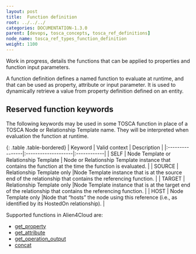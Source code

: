 ```yaml
---
layout: post
title:  Function definition
root: ../../../
categories: DOCUMENTATION-1.3.0
parent: [devops, tosca_concepts, tosca_ref_definitions]
node_name: tosca_ref_types_function_definition
weight: 1100
---
```

Work in progress, details the functions that can be applied to properties and function input parameters.

A function definition defines a named function to evaluate at runtime, and that can be used as property, attribute or input parameter. It is used to  dynamically retrieve a value from property definition defined on an entity.

## Reserved function keywords
The following keywords may be used in some  TOSCA function in place of a TOSCA Node or Relationship Template name. They will be interpreted when evaluation the function at runtime.

{: .table .table-bordered}
| Keyword         | Valid context                | Description |
|:----------------|:--------------------|:------------|
| SELF            | Node Template or Relationship Template                   | Node or Relationship Template instance that contains the function at the time the function is evaluated. |
| SOURCE          | Relationship Template only |Node Template instance that  is at the source end of the relationship that contains the referencing function. |
| TARGET          | Relationship Template only |Node Template instance that  is at the target end of the relationship that contains the referencing function. |
| HOST            | Node Template only |Node that “hosts” the node using this reference (i.e., as identified by its HostedOn relationship). |

Supported functions in Alien4Cloud are: 

-  [get_property](#/documentation/1.3.0/devops_guide/tosca_grammar/get_property_definition.html)
-  [get_attribute](#/documentation/1.3.0/devops_guide/tosca_grammar/get_attribute_definition.html)
-  [get_operation_output](#/documentation/1.3.0/devops_guide/tosca_grammar/get_operation_output_definition.html)
-  [concat](#/documentation/1.3.0/devops_guide/tosca_grammar/concat_definition.html)